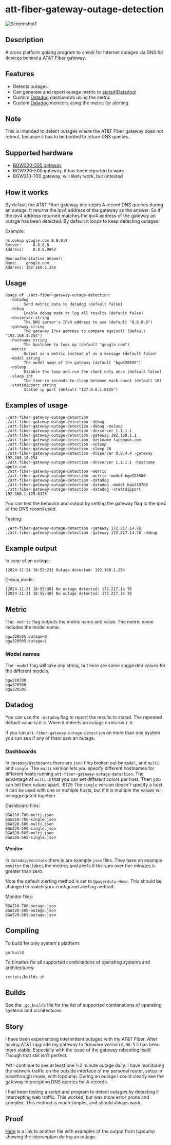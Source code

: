 # att-fiber-gateway-outage-detection
![Screenshot1](/screenshots/datadog-outage-dashboard.png)

## Description
A cross platform golang program to check for Internet outages via DNS for
devices behind a AT&T Fiber gateway.

## Features
* Detects outages
* Can generate and report outage metric to
[statsd](https://github.com/statsd/statsd)([Datadog](https://www.datadoghq.com/))
* Custom [Datadog](https://www.datadoghq.com/) dashboards using the metric
* Custom [Datadog](https://www.datadoghq.com/) monitors using the metric for
alerting

## Note
This is intended to detect outages where the AT&T Fiber gateway does not reboot,
because it has to be booted to return DNS queries.

## Supported hardware
* [BGW320-505 gateway](https://help.sonic.com/hc/en-us/articles/1500000066642-BGW320)
* BGW320-500 gateway, it has been reported to work
* BGW210-700 gateway, will likely work, but untested

## How it works
By default the AT&T Fiber gateway intercepts A record DNS queries during an
outage. It returns the ipv4 address of the gateway as the answer. So if the ipv4
address returned matches the ipv4 address of the gateway an outage has been
detected. By default it loops to keep detecting outages.

Example:
```
nslookup google.com 8.8.8.8
Server:     8.8.8.8
Address:    8.8.8.8#53

Non-authoritative answer:
Name:    google.com
Address: 192.168.1.254
```

## Usage
```
Usage of ./att-fiber-gateway-outage-detection:
  -datadog
    	Send metric data to datadog (default false)
  -debug
    	Enable debug mode to log all results (default false)
  -dnsserver string
    	The DNS server's IPv4 address to use (default "8.8.8.8")
  -gateway string
    	The gateway IPv4 address to compare against) (default "192.168.1.254")
  -hostname string
    	The hostname to look up (default "google.com")
  -metric
    	Output as a metric instead of as a message (default false)
  -model string
    	The model name of the gateway (default "bgw320505")
  -noloop
    	Disable the loop and run the check only once (default false)
  -sleep int
    	The time in seconds to sleep between each check (default 10)
  -statsdipport string
    	Statsd ip port (default "127.0.0.1:8125")
```

## Examples of usage
```
./att-fiber-gateway-outage-detection
./att-fiber-gateway-outage-detection -debug
./att-fiber-gateway-outage-detection -debug -noloop
./att-fiber-gateway-outage-detection -dnsserver 1.1.1.1
./att-fiber-gateway-outage-detection -gateway 192.168.1.1
./att-fiber-gateway-outage-detection -hostname facebook.com
./att-fiber-gateway-outage-detection -noloop
./att-fiber-gateway-outage-detection -sleep 20
./att-fiber-gateway-outage-detection -dnsserver 8.8.4.4 -gateway 192.168.10.254
./att-fiber-gateway-outage-detection -dnsserver 1.1.1.1 -hostname apple.com
./att-fiber-gateway-outage-detection -metric
./att-fiber-gateway-outage-detection -metric -model bgw320500
./att-fiber-gateway-outage-detection -datadog
./att-fiber-gateway-outage-detection -datadog -model bgw210700
./att-fiber-gateway-outage-detection -datadog -statsdipport 192.168.1.125:8125
```

You can test the behavior and output by setting the gateway flag to the ipv4 of the DNS record used.

Testing:
```
./att-fiber-gateway-outage-detection -gateway 172.217.14.78
./att-fiber-gateway-outage-detection -gateway 172.217.14.78 -debug
```

## Example output
In case of an outage:
```
[2024-11-21 18:55:23] Outage detected: 192.168.1.254
```

Debug mode:
```
[2024-11-21 18:55:30] No outage detected: 172.217.14.78
[2024-11-21 18:55:40] No outage detected: 172.217.14.78
```
## Metric
The `-metric` flag outputs the metric name and value. The metric name includes
the model name.

```
bgw320505.outage=0
bgw320505.outage=1
```

### Model names
The `-model` flag will take any string, but here are some suggested values for
the different models.

```
bgw210700
bgw320500
bgw320505
```

## Datadog
You can use the `-datadog` flag to report the results to statsd. The repeated
default value is `0.0`. When it detects an outage it returns `1.0`.

If you run `att-fiber-gateway-outage-detection` on more than one system you can
see if any of them saw an outage.

### Dashboards
In `datadog/dashboards` there are `json` files broken out by `model`, and
`multi` and `single`.
The `multi` version lets you specify different hostnames
for different hosts running `att-fiber-gateway-outage-detection`. The advantage
of `multi` is that you can set different colors per host. Then you can tell
their values apart.
:8125
The `single` version doesn't specify a host. It can be used with one or multiple
hosts, but if it is multiple the values will be aggregated together.

Dashboard files:
```
BGW210-700-multi.json
BGW210-700-single.json
BGW320-500-multi.json
BGW320-500-single.json
BGW320-505-multi.json
BGW320-505-single.json
```

#### Monitor
In `datadog/monitors` there is are example `json` files. They have an example
`monitor` that takes the metrics and alerts if the sum over five minutes is
greater than zero.

Note the default alerting method is set to `@pagerduty-Home`. This should be
changed to match your configured alerting method.

Monitor files:
```
BGW210-700-outage.json
BGW320-500-outage.json
BGW320-505-outage.json
```

## Compiling
To build for only system's platform:
```
go build
```

To binaries for all supported combinations of operating systems and architectures:
```
scripts/builds.sh
```

## Builds
See the `.go_builds` file for the list of supported combinations of operating
systems and architectures.

## Story
I have been experiencing intermittent outages with my AT&T Fiber. After having
AT&T upgrade my gateway to firmware version `6.30.5` it has been more stable.
Especially with the issue of the gateway rebooting itself. Though that still
isn't perfect.

Yet I continue to see at least one 1-2 minute outage daily. I have monitoring
the network traffic on the outside interface of my personal router, setup in
passthrough mode, with tcpdump. During an outage I could clearly see the
gateway intercepting DNS queries for A records.

I had been testing a script and program to detect outages by detecting it
intercepting web traffic. This worked, but was more error prone and complex.
This method is much simpler, and should always work.

## Proof
[Here](PROOF.md) is a link to another file with examples of the output from
tcpdump showing the interception during an outage.
